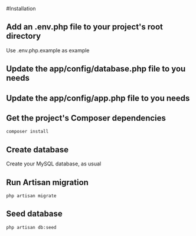 #Installation
## Add an .env.php file to your project's root directory
 Use .env.php.example as example
 
## Update the app/config/database.php file to you needs
## Update the app/config/app.php file to you needs
## Get the project's Composer dependencies
    composer install
    
## Create database
 Create your MySQL database, as usual
 
## Run Artisan migration
    php artisan migrate
 
## Seed database
    php artisan db:seed
